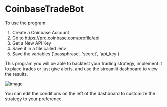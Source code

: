 # CoinbaseTradeBot

To use the program:
  1. Create a Coinbase Account
  2. Go to https://pro.coinbase.com/profile/api
  3. Get a New API Key
  4. Save it in a file called .env
  5. Save the variables ('passphrase', 'secret', 'api_key')

This program you will be able to backtest your trading strategy, implement it to place trades or just give alerts, and use the streamlit dashboard to view the results.

![image](https://user-images.githubusercontent.com/84469885/140244999-bc6aecb9-e621-42df-ba55-6b94d95ff75a.png)

You can edit the conditions on the left of the dashboard to customize the strategy to your preference.
